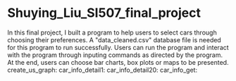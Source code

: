 # Shuying_Liu_SI507_final_project
In this final project, I built a program to help users to select cars through choosing their preferences.
A "data_cleaned.csv" database file is needed for this program to run successfully.
Users can run the program and interact with the program through inputing commands as directed by the program. At the end, users can choose bar charts, box plots or maps to be presented. 
create_us_graph:
car_info_detail1:
car_info_detail20:
car_info_get:
